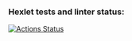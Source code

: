 ### Hexlet tests and linter status:
[![Actions Status](https://github.com/ruslanTash/java-project-61/workflows/hexlet-check/badge.svg)](https://github.com/ruslanTash/java-project-61/actions)